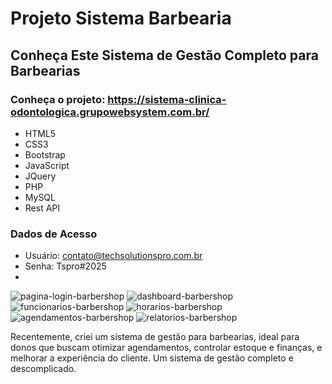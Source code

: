 # Projeto Sistema Barbearia
## Conheça Este Sistema de Gestão Completo para Barbearias
### Conheça o projeto: https://sistema-clinica-odontologica.grupowebsystem.com.br/
- HTML5
- CSS3
- Bootstrap
- JavaScript
- JQuery
- PHP
- MySQL
- Rest API

### Dados de Acesso
- Usuário: contato@techsolutionspro.com.br
- Senha: Tspro#2025
- 
![pagina-login-barbershop](https://github.com/user-attachments/assets/633f4943-09a3-41c2-a8ca-bd4540c39656)
![dashboard-barbershop](https://github.com/user-attachments/assets/5b4ae7fc-a2b4-4288-a84a-ae52ca5ffcc0)
![funcionarios-barbershop](https://github.com/user-attachments/assets/32e7a3b1-3571-48ac-a6c4-84953e5ce911)
![horarios-barbershop](https://github.com/user-attachments/assets/af118fd9-d2a1-46ca-ba7d-7914df15da4f)
![agendamentos-barbershop](https://github.com/user-attachments/assets/c8e91683-aa9c-4319-862d-9f5e2c43ca0b)
![relatorios-barbershop](https://github.com/user-attachments/assets/4e5c9f47-3c00-43cd-b99d-e9425ba06622)

Recentemente, criei um sistema de gestão para barbearias, ideal para donos que buscam otimizar agendamentos, controlar estoque e finanças, e melhorar a experiência do cliente. Um sistema de gestão completo e descomplicado.
